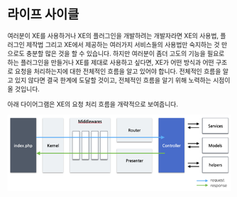 # 라이프 사이클

여러분이 XE를 사용하거나 XE의 플러그인을 개발하려는 개발자라면 XE의 사용법, 플러그인 제작법 그리고 XE에서 제공하는 여러가지 서비스들의 사용법만 숙지하는 것 만으로도 충분할 많은 것을 할 수 있습니다. 하지만 여러분이 좀더 고도의 기능을 필요로 하는 플러그인을 만들거나 XE를 제대로 사용하고 싶다면, XE가 어떤 방식과 어떤 구조로 요청을 처리하는지에 대한 전체적인 흐름을 알고 있어야 합니다. 전체적인 흐름을 알고 있지 않다면 결국 한계에 도달할 것이고, 전체적인 흐름을 알기 위해 노력하는 시점이 올 것입니다.


아래 다이어그램은 XE의 요청 처리 흐름을 개략적으로 보여줍니다.

![xe3 life](assets/lifecycle/xe3lifecycle.png)

